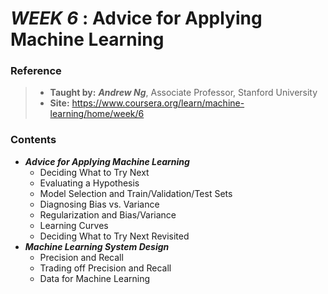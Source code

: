 # **_WEEK 6_** : Advice for Applying Machine Learning

### Reference
> * **Taught by:** _**Andrew Ng**_, Associate Professor, Stanford University
> * **Site:** https://www.coursera.org/learn/machine-learning/home/week/6

### Contents
* _**Advice for Applying Machine Learning**_
  * Deciding What to Try Next
  * Evaluating a Hypothesis
  * Model Selection and Train/Validation/Test Sets
  * Diagnosing Bias vs. Variance
  * Regularization and Bias/Variance
  * Learning Curves
  * Deciding What to Try Next Revisited
* _**Machine Learning System Design**_
  * Precision and Recall
  * Trading off Precision and Recall
  * Data for Machine Learning
